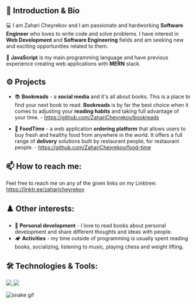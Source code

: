 ## 👋 Introduction & Bio
💻 I am Zahari Cheyrekov and I am passionate and hardworking <strong>Software Engineer</strong> who loves to write code and solve problems. I have interest in <strong>Web Development</strong> and <strong>Software Engineering</strong> fields and am seeking new and exciting opportunities related to them.

🧠 <strong>JavaScript</strong> is my main programming language and have previous experience creating web applications with <strong>MERN</strong> stack.

## ⚙️ Projects

   - 📚 <strong>Bookreads</strong> - a <strong>social media</strong> and it's all about books. This is a place to find your next book to read. <strong>Bookreads</strong> is by far the best choice when it comes to adjusting your <strong>reading habits</strong> and taking full advantage of your time. - https://github.com/ZahariCheyrekov/bookreads

   - 🥙 <strong>FoodTime</strong> - a web application <strong>ordering platform</strong> that allows users to buy fresh and healthy food from anywhere in the world. It offers a full range of <strong>delivery</strong> solutions built by restaurant people, for restaurant people. - https://github.com/ZahariCheyrekov/food-time

## 📫 How to reach me:
 Feel free to reach me on any of the given links on my Linktree: https://linktr.ee/zaharicheyrekov

## ♟️ Other interests:
 - 🎯 <strong>Personal development</strong> - I love to read books about personal development and share different thoughts and ideas with people.
 - 🏕️ <strong>Activities</strong> - my time outside of programming is usually spent reading books, socializing, listening to music, playing chess and weight lifting.

## 🛠️ Technologies & Tools:

<a href="https://skillicons.dev">
   <img src="https://skillicons.dev/icons?i=js,ts,css,figma,powershell,react,java,express,nextjs" />
</a>
<a href="https://skillicons.dev">
   <img src="https://skillicons.dev/icons?i=nodejs,mongodb,firebase,sass,html,git,angular,bootstrap,heroku" />
</a>


![snake gif](https://github.com/ZahariCheyrekov/zaharicheyrekov/blob/output/github-contribution-grid-snake.gif)


